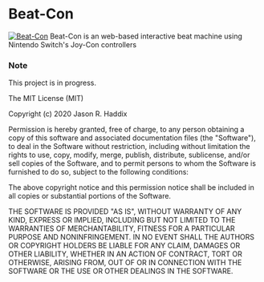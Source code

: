 # Beat-Con
[![Beat-Con](thumbnail.jpg)](https://jasonrhaddix.github.io/beat-con/src/assets/images/screen_shot.jpg)
Beat-Con is an web-based interactive beat machine using Nintendo Switch's Joy-Con controllers



### Note
This project is in progress.



The MIT License (MIT)

Copyright (c) 2020 Jason R. Haddix

Permission is hereby granted, free of charge, to any person obtaining a copy of this software and associated documentation files (the "Software"), to deal in the Software without restriction, including without limitation the rights to use, copy, modify, merge, publish, distribute, sublicense, and/or sell copies of the Software, and to permit persons to whom the Software is furnished to do so, subject to the following conditions:

The above copyright notice and this permission notice shall be included in all copies or substantial portions of the Software.

THE SOFTWARE IS PROVIDED "AS IS", WITHOUT WARRANTY OF ANY KIND, EXPRESS OR IMPLIED, INCLUDING BUT NOT LIMITED TO THE WARRANTIES OF MERCHANTABILITY, FITNESS FOR A PARTICULAR PURPOSE AND NONINFRINGEMENT. IN NO EVENT SHALL THE AUTHORS OR COPYRIGHT HOLDERS BE LIABLE FOR ANY CLAIM, DAMAGES OR OTHER LIABILITY, WHETHER IN AN ACTION OF CONTRACT, TORT OR OTHERWISE, ARISING FROM, OUT OF OR IN CONNECTION WITH THE SOFTWARE OR THE USE OR OTHER DEALINGS IN THE SOFTWARE.
